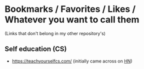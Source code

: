 # Bookmarks / Favorites / Likes / Whatever you want to call them

(Links that don't belong in my other repository's)

## Self education (CS)

* https://teachyourselfcs.com/ (initially came across on [HN](https://news.ycombinator.com/item?id=13862284))
